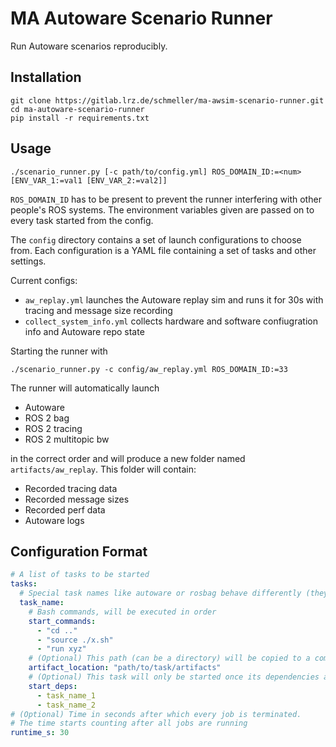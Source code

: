 # MA Autoware Scenario Runner

Run Autoware scenarios reproducibly.

## Installation

```shell
git clone https://gitlab.lrz.de/schmeller/ma-awsim-scenario-runner.git
cd ma-autoware-scenario-runner
pip install -r requirements.txt
```

## Usage

```shell
./scenario_runner.py [-c path/to/config.yml] ROS_DOMAIN_ID:=<num> [ENV_VAR_1:=val1 [ENV_VAR_2:=val2]]
```

`ROS_DOMAIN_ID` has to be present to prevent the runner interfering with other people's ROS systems.
The environment variables given are passed on to every task started from the config.

The `config` directory contains a set of launch configurations to choose from.
Each configuration is a YAML file containing a set of tasks and other settings.

Current configs:
* `aw_replay.yml` launches the Autoware replay sim and runs it for 30s with tracing and message size recording
* `collect_system_info.yml` collects hardware and software confiugration info and Autoware repo state

Starting the runner with
```shell
./scenario_runner.py -c config/aw_replay.yml ROS_DOMAIN_ID:=33
```

The runner will automatically launch
* Autoware
* ROS 2 bag
* ROS 2 tracing
* ROS 2 multitopic bw

in the correct order and will produce a new folder named `artifacts/aw_replay`.
This folder will contain:
* Recorded tracing data
* Recorded message sizes
* Recorded perf data
* Autoware logs

## Configuration Format

```yaml
# A list of tasks to be started
tasks:
  # Special task names like autoware or rosbag behave differently (they have to print console outputs before they are considered running)
  task_name:
    # Bash commands, will be executed in order
    start_commands:
      - "cd .."
      - "source ./x.sh"
      - "run xyz"
    # (Optional) This path (can be a directory) will be copied to a common output directory of the runner
    artifact_location: "path/to/task/artifacts"
    # (Optional) This task will only be started once its dependencies are running
    start_deps:
      - task_name_1
      - task_name_2
# (Optional) Time in seconds after which every job is terminated.
# The time starts counting after all jobs are running
runtime_s: 30
```
